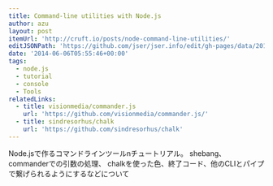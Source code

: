 ```yaml
---
title: Command-line utilities with Node.js
author: azu
layout: post
itemUrl: 'http://cruft.io/posts/node-command-line-utilities/'
editJSONPath: 'https://github.com/jser/jser.info/edit/gh-pages/data/2014/06/index.json'
date: '2014-06-06T05:55:46+00:00'
tags:
  - node.js
  - tutorial
  - console
  - Tools
relatedLinks:
  - title: visionmedia/commander.js
    url: 'https://github.com/visionmedia/commander.js/'
  - title: sindresorhus/chalk
    url: 'https://github.com/sindresorhus/chalk'
---
```

Node.jsで作るコマンドラインツールnチュートリアル。
shebang、commanderでの引数の処理、 chalkを使った色、終了コード、他のCLIとパイプで繋げられるようにするなどについて
